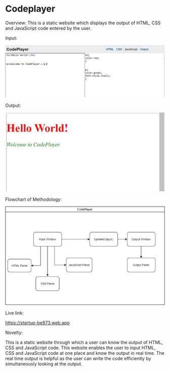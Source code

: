 # Codeplayer

Overview:
This is a static website which displays the output of HTML, CSS and JavaScript code entered by the user.

Input:

![](input.PNG)

Output:

![](output.PNG)

Flowchart of Methodology:

![](flowchart1.png)

Live link:

https://startup-be873.web.app

Novelty:

This is a static website through which a user can know the output of HTML, CSS and JavaScript code. This website enables the user to input HTML, CSS and JavaScript code at one place and know the output in real time. The real time output is helpful as the user can write the code efficiently by simultaneously looking at the output.

